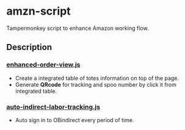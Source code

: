 # amzn-script
Tampermonkey script to enhance Amazon working flow.



## Description
### [enhanced-order-view.js](https://github.com/ethanhong/Amazon-Tampermonkey-Script/blob/main/enhanced-order-view.js)
- Create a integrated table of totes information on top of the page.
- Generate **QRcode** for tracking and spoo number by click it from integrated table.


### [auto-indirect-labor-tracking.js](https://github.com/ethanhong/Amazon-Tampermonkey-Script/blob/main/auto-indirect-labor-tracking.js)
- Auto sign in to OBindirect every period of time.
